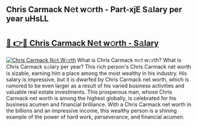 ## Chris Carmack N𝚎t w𝚘rth - Part-xjE S𝚊lary per year uHsLL

# <h2><a href="http://gc4dle.nevu.top/?p=Chris+Carmack">🔗 👉🔴 Chris Carmack N𝚎t w𝚘rth - S𝚊lary</a></h2>

[![Chris Carmack N𝚎t W𝚘rth](https://i.imgur.com/Oavwk0R.jpeg)](http://gc4dle.nevu.top/?p=Chris+Carmack)
What is Chris Carmack n𝚎t w𝚘rth? What is Chris Carmack s𝚊lary per year?
This rich person's Chris Carmack net worth is sizable, earning him a place among the most wealthy in his industry. His salary is impressive, but it is dwarfed by Chris Carmack net worth, which is rumored to be even larger as a result of his varied business activities and valuable real estate investments. This prosperous man, whose Chris Carmack net worth is among the highest globally, is celebrated for his business acumen and financial brilliance. With a Chris Carmack net worth in the billions and an impressive income, this wealthy person is a shining example of the power of hard work, perseverance, and financial acumen.
